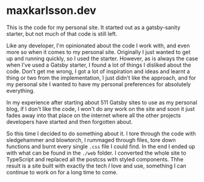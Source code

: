 # maxkarlsson.dev

This is the code for my personal site. It started out as a gatsby-sanity starter, but not much of that code is still left.

Like any developer, I'm opinionated about the code I work with, and even more so when it comes to my personal site. Originally I just wanted to get up and running quickly, so I used the starter. However, as is always the case when I've used a Gatsby starter, I found a lot of things I disliked about the code. Don't get me wrong, I got a lot of inspiration and ideas and learnt a thing or two from the implementation, I just didn't like the approach, and for my personal site I wanted to have my personal preferences for absolutely everything.

In my experience after starting about 511 Gatsby sites to use as my personal blog, if I don't like the code, I won't do any work on the site and soon it just fades away into that place on the internet where all the other projects developers have started and then forgotten about.

So this time I decided to do something about it. I tore through the code with sledgehammer and blowtorch, I rummaged through files, tore down functions and burnt every single `.css` file I could find. In the end I ended up with what can be found in the `./web` folder. I converted the whole site to TypeScript and replaced all the postcss with styled components. Thhe result is a site built with exactly the tech _I_ love and use, something I can continue to work on for a long time to come.
